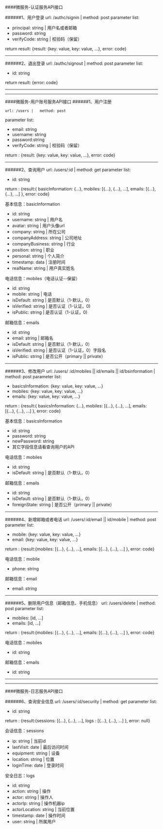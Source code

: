 ####微服务-认证服务API接口

######1、用户登录
	url: /authc/signin		|	method: post
parameter list:

- principal: string		|	用户名或者邮箱
- password: string
- verifyCode: string		|	校验码（保留）

return result:	{result: {key: value, key: value, ...}, error: code}
- - - -
######2、退出登录
	url: /authc/signout		|	method: post
parameter list:

- id: string

return result:	{error: code}

- - - -
- - - -

####微服务-用户账号服务API接口
######1、用户注册

	url: /users	|	method: post
parameter list:

- email: string
- username: string
- password:string
- verifyCode: string		|	校验码（保留）


return : {result: {key: value, key: value, ...}, error: code}
- - - -

######2、查询用户
	url: /users/:id		|	method: get
parameter list:

- id: string

return : {result:{ basicInformation: {...}, mobiles: [{...}, {...}, ...],   emails: [{...}, {...}, ...] }, error: code}

基本信息：basicInformation

- id: string
- username: string	|	用户名
- avatar: string	|	用户头像url
- company: string	|	所在公司
- companyAddress: string	|		公司地址
- companyBusiness: string	|	行业
- position: string	|	职业
- personal: string	|	个人简介
- timestamp: data	|	注册时间
- realName: string	|	用户真实姓名

电话信息：mobiles（电话认证--保留）

- id: string
- mobile: string	|	电话
- isDefault: string	|	是否默认（1-默认，0）
- isVerified: string 		|		是否认证（1-认证，0)
- isPublic:  string 		|		是否认证（1-认证，0)

邮箱信息：emails

- id: string
- email: string	|	邮箱名
- isDefault: string	|	是否默认（1-默认，0）
- isVerified: string	|	是否认证（1-认证，0）字段名
- isPublic: string 		|	是否公开（primary || private） 

- - - -

######3、修改用户
	url: /users/ :id/mobiles || id/emails || id/bsinformation		|	method: post
parameter list:

- basicsInformation: {key: value, key: value, ...}
- mobiles: {key: value, key: value, ...}
- emails: {key: value, key: value, ...}

return : {result:{ basicsInformation: {...}, mobiles: [{...}, {...}, ...],   emails: [{...}, {...}, ...] }, error: code}

基本信息：basicsInformation

- id: string
- password: string 
- newPassword: string
- 其它字段信息请看查询用户的API

电话信息：mobiles

- id: string
- isDefault: string	|	是否默认（1-默认，0）

邮箱信息：emails

- id: string
- isDefault: string	|	是否默认（1-默认，0）
- foreignState: string 		|	是否公开（primary || private）

- - - -

######4、新增邮箱或者电话
	url: /users/:id/email || id/mobile		|	method: post
parameter list:

- mobile: {key: value, key: value, ...}
- email: {key: value, key: value, ...}

return : {result:{mobiles: [{...}, {...}, ...],   emails: [{...}, {...}, ...] }, error: code}

电话信息：mobile

- phone: string

邮箱信息：email

- email: string

- - - -

######5、删除用户信息（邮箱信息、手机信息）
	url: /users/delete		|	method: post
parameter list:

- mobiles: [id, ...]
- emails: [id, ...]

return : {result:{mobiles: [{...}, {...}, ...],   emails: [{...}, {...}, ...] }, error: code}

电话信息：mobiles

- id: string

邮箱信息：emails

- id: string

- - - -
- - - -

####微服务-日志服务API接口

######6、查询安全信息
	url: /users/:id/security		|	method: get
parameter list:

- id: string

return : {result:{sessions: [{...}, {...}, ...],    logs : [{...}, {...}, ...] }, error: null}

会话信息：sessions

- ip: string	|	当前id
- lastVisit: date	|	最后访问时间
- equipment: string		|	设备
- location: string		|	位置
- loginTime: date		|	登录时间

安全日志：logs

- id: string
- action: string	|	操作
- actor: string		|	操作人
- actorIp: string		|	操作机器ip
- actorLocation: string		|	当前位置
- timestamp: date		|	操作时间
- user: string		|	所属用户
